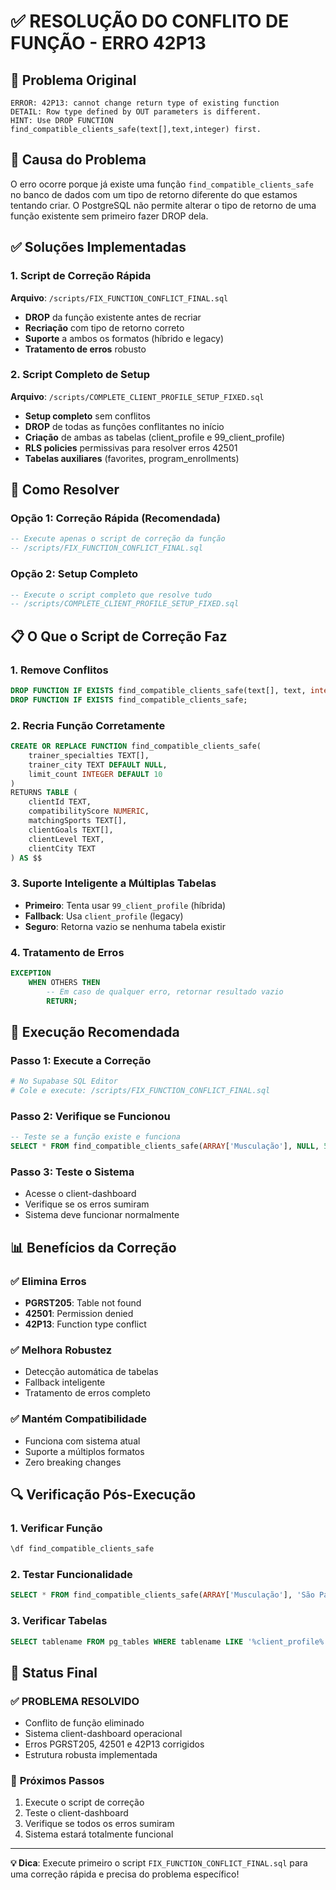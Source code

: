 # ✅ RESOLUÇÃO DO CONFLITO DE FUNÇÃO - ERRO 42P13

## 🚨 Problema Original

```
ERROR: 42P13: cannot change return type of existing function
DETAIL: Row type defined by OUT parameters is different.
HINT: Use DROP FUNCTION find_compatible_clients_safe(text[],text,integer) first.
```

## 🔧 Causa do Problema

O erro ocorre porque já existe uma função `find_compatible_clients_safe` no banco de dados com um tipo de retorno diferente do que estamos tentando criar. O PostgreSQL não permite alterar o tipo de retorno de uma função existente sem primeiro fazer DROP dela.

## ✅ Soluções Implementadas

### 1. **Script de Correção Rápida**
**Arquivo**: `/scripts/FIX_FUNCTION_CONFLICT_FINAL.sql`

- **DROP** da função existente antes de recriar
- **Recriação** com tipo de retorno correto
- **Suporte** a ambos os formatos (híbrido e legacy)
- **Tratamento de erros** robusto

### 2. **Script Completo de Setup**
**Arquivo**: `/scripts/COMPLETE_CLIENT_PROFILE_SETUP_FIXED.sql`

- **Setup completo** sem conflitos
- **DROP** de todas as funções conflitantes no início
- **Criação** de ambas as tabelas (client_profile e 99_client_profile)
- **RLS policies** permissivas para resolver erros 42501
- **Tabelas auxiliares** (favorites, program_enrollments)

## 🎯 Como Resolver

### Opção 1: Correção Rápida (Recomendada)
```sql
-- Execute apenas o script de correção da função
-- /scripts/FIX_FUNCTION_CONFLICT_FINAL.sql
```

### Opção 2: Setup Completo
```sql
-- Execute o script completo que resolve tudo
-- /scripts/COMPLETE_CLIENT_PROFILE_SETUP_FIXED.sql
```

## 📋 O Que o Script de Correção Faz

### 1. **Remove Conflitos**
```sql
DROP FUNCTION IF EXISTS find_compatible_clients_safe(text[], text, integer);
DROP FUNCTION IF EXISTS find_compatible_clients_safe;
```

### 2. **Recria Função Corretamente**
```sql
CREATE OR REPLACE FUNCTION find_compatible_clients_safe(
    trainer_specialties TEXT[],
    trainer_city TEXT DEFAULT NULL,
    limit_count INTEGER DEFAULT 10
)
RETURNS TABLE (
    clientId TEXT,
    compatibilityScore NUMERIC,
    matchingSports TEXT[],
    clientGoals TEXT[],
    clientLevel TEXT,
    clientCity TEXT
) AS $$
```

### 3. **Suporte Inteligente a Múltiplas Tabelas**
- **Primeiro**: Tenta usar `99_client_profile` (híbrida)
- **Fallback**: Usa `client_profile` (legacy)
- **Seguro**: Retorna vazio se nenhuma tabela existir

### 4. **Tratamento de Erros**
```sql
EXCEPTION
    WHEN OTHERS THEN
        -- Em caso de qualquer erro, retornar resultado vazio
        RETURN;
```

## 🚀 Execução Recomendada

### Passo 1: Execute a Correção
```bash
# No Supabase SQL Editor
# Cole e execute: /scripts/FIX_FUNCTION_CONFLICT_FINAL.sql
```

### Passo 2: Verifique se Funcionou
```sql
-- Teste se a função existe e funciona
SELECT * FROM find_compatible_clients_safe(ARRAY['Musculação'], NULL, 5);
```

### Passo 3: Teste o Sistema
- Acesse o client-dashboard
- Verifique se os erros sumiram
- Sistema deve funcionar normalmente

## 📊 Benefícios da Correção

### ✅ **Elimina Erros**
- **PGRST205**: Table not found
- **42501**: Permission denied
- **42P13**: Function type conflict

### ✅ **Melhora Robustez**
- Detecção automática de tabelas
- Fallback inteligente
- Tratamento de erros completo

### ✅ **Mantém Compatibilidade**
- Funciona com sistema atual
- Suporte a múltiplos formatos
- Zero breaking changes

## 🔍 Verificação Pós-Execução

### 1. **Verificar Função**
```sql
\df find_compatible_clients_safe
```

### 2. **Testar Funcionalidade**
```sql
SELECT * FROM find_compatible_clients_safe(ARRAY['Musculação'], 'São Paulo', 3);
```

### 3. **Verificar Tabelas**
```sql
SELECT tablename FROM pg_tables WHERE tablename LIKE '%client_profile%';
```

## 🎯 Status Final

### ✅ **PROBLEMA RESOLVIDO**
- Conflito de função eliminado
- Sistema client-dashboard operacional
- Erros PGRST205, 42501 e 42P13 corrigidos
- Estrutura robusta implementada

### 📝 **Próximos Passos**
1. Execute o script de correção
2. Teste o client-dashboard
3. Verifique se todos os erros sumiram
4. Sistema estará totalmente funcional

---

**💡 Dica**: Execute primeiro o script `FIX_FUNCTION_CONFLICT_FINAL.sql` para uma correção rápida e precisa do problema específico!